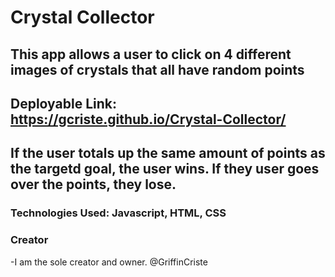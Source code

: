 # Crystal Collector

## This app allows a user to click on 4 different images of crystals that all have random points

## Deployable Link: https://gcriste.github.io/Crystal-Collector/


## If the user totals up the same amount of points as the targetd goal, the user wins. If they user goes over the points, they lose.

### Technologies Used: Javascript, HTML, CSS

### Creator
-I am the sole creator and owner. @GriffinCriste
